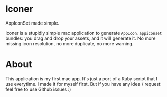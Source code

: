 # Iconer 
AppIconSet made simple. 

Iconer is a stupidly simple mac application to generate `AppIcon.appiconset` bundles: you drag and drop your assets, and it will generate it. No more missing icon resolution, no more duplicate, no more warning. 

# About
This application is my first mac app. It's just a port of a Ruby script that I use everytime. I made it for myself first. But if you have any idea / request: feel free to use Github issues :)